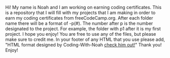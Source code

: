 Hi! My name is Noah and I am working on earning coding certificates. This is a repository that I will fill with my projects that I am making in order to earn my coding
certificates from freeCodeCamp.org. After each folder name there will be a format of -p(#). The number after p is the number designated to the project. For example, the folder
with p1 after it is my first project. I hope you enjoy! You are free to use any of the files, but please make sure to credit me. In your footer of any HTML that you use please
add, "HTML format designed by Coding-With-Noah <a href="https://github.com/Codingwith-noah/Certification-Projects">check him out!</a>"
Thank you! Enjoy!
